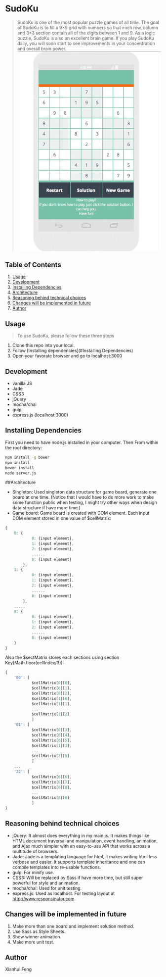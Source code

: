 SudoKu
======

> SudoKu is one of the most popular puzzle games of all time. The goal of SudoKu is to fill a 9×9 grid with numbers so that each row, column and 3×3 section contain all of the digits between 1 and 9. As a logic puzzle, SudoKu is also an excellent brain game. If you play SudoKu daily, you will soon start to see improvements in your concentration and overall brain power.
![Sudoku mobile UI design](/public/imgs/mobile.png)

## Table of Contents

1. [Usage](#usage)
2. [Development](#development)
3. [Installing Dependencies](#installing-dependencies)
3. [Architecture](#architecture)
4. [Reasoning behind technical choices](#reasoning-behind-technical-choices)
5. [Changes will be implemented in future](#changes-will-be-implemented-in-future)
6. [Author](#author)

## Usage

> To use SudoKu, please follow these three steps

1. Clone this repo into your local.
2. Follow [Installing dependencies](#Installing Dependencies)
3. Open your favorate browser and go to localhost:3000

## Development
- vanilla JS
- Jade
- CSS3
- jQuery 
- mocha/chai
- gulp
- express.js (localhost:3000)

## Installing Dependencies

First you need to have node.js installed in your computer.
Then From within the root directory:

```sh
npm install -g bower
npm install
bower install
node server.js
```

##Architecture
- Singleton: Used singleton data structure for game board, generate one board at one time. (Notice that I would have to do more work to make some function public when testing, I might try other ways when design data structure if have more time.)
- Game board: Game board is created with DOM element. Each input DOM element stored in one value of $cellMatrix:

```javascript
{
	0: {
			0: {input element},
			1: {input element},
			2: {input element},
			......
			8: {input element}
		},
	1: {
			0: {input element},
			1: {input element},
			2: {input element},
			......
			8: {input element}
		},
	.....
	8: {
			0: {input element},
			1: {input element},
			2: {input element},
			......
			8: {input element}
	}
}
```
Also the $sectMatrix stores each sections using section Key(Math.floor(cellIndex/3)):

```javascript
{
	'00': [
			$cellMatrix[0][0],
			$cellMatric[0][1],
			$cellMatrix[0][2],
			$cellMatrix[1][0],
			$cellMatrix[1][1],
			...
			$cellMatrix[2][2]
			]
	'01': [
			$cellMatrix[0][3],
			$cellMatrix[0][4],
			$cellMatrix[0][5],
			$cellMatrix[1][3],
			...
			$cellMatrix[2][5]
			]
	...
	'22': [
			$cellMatrix[6][6],
			$cellMatrix[6][7],
			$cellMatrix[6][8],
			...
			$cellMatrix[8][8]
			]
}
``` 
## Reasoning behind technical choices
- jQuery: It almost does everything in my main.js. It makes things like HTML document traversal and manipulation, event handling, animation, and Ajax much simpler with an easy-to-use API that works across a multitude of browsers. 
- Jade: Jade is a templating language for html, it makes writing html less verbose and easier. It supports template inheritance and one can compile templates into re-usable functions.
- gulp: For minify use.
- CSS3: Will be replaced by Sass if have more time, but still super powerful for style and animation.
- mocha/chai: Used for unit testing. 
- express.js: Used as localhost. For testing layout at http://www.responsinator.com.

## Changes will be implemented in future
1. Make more than one board and implement solution method.
2. Use Sass as Style Sheets.
3. Show winner animation.
4. Make more unit test.

## Author
Xianhui Feng 
